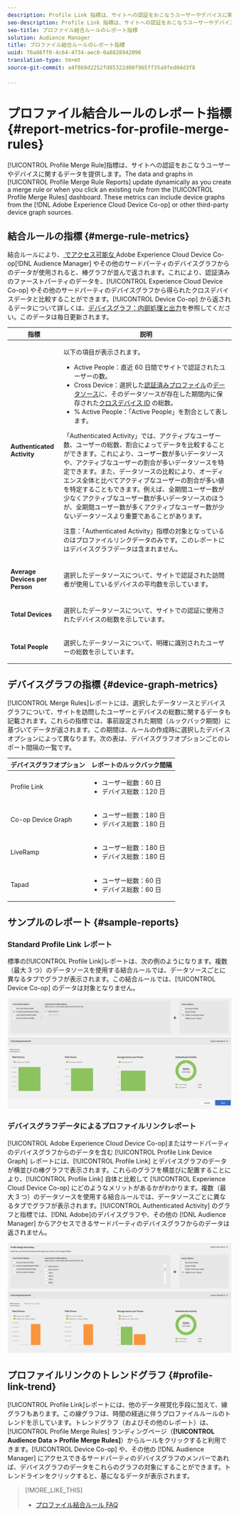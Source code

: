 ```yaml
---
description: Profile Link 指標は、サイトへの認証をおこなうユーザーやデバイスに関するデータを提供します。Profile Link のデータとグラフは、結合ルールを作成したとき、または Profile Merge Rules ダッシュボードで既存のルールをクリックしたときに、動的に更新されます。これらの指標には、Adobe Experience Cloud Device Co-op や、その他のサードパーティのデバイスグラフソースからのデバイスグラフが含まれます。
seo-description: Profile Link 指標は、サイトへの認証をおこなうユーザーやデバイスに関するデータを提供します。Profile Link のデータとグラフは、結合ルールを作成したとき、または Profile Merge Rules ダッシュボードで既存のルールをクリックしたときに、動的に更新されます。これらの指標には、Adobe Experience Cloud Device Co-op や、その他のサードパーティのデバイスグラフソースからのデバイスグラフが含まれます。
seo-title: プロファイル結合ルールのレポート指標
solution: Audience Manager
title: プロファイル結合ルールのレポート指標
uuid: 76a86ff0-4c64-4734-aec0-0a8828942096
translation-type: tm+mt
source-git-commit: a4f0b9d2252fd85322d00f965ff35a9fed04d3f8

---
```



# プロファイル結合ルールのレポート指標 {#report-metrics-for-profile-merge-rules}

[!UICONTROL Profile Merge Rule]指標は、サイトへの認証をおこなうユーザーやデバイスに関するデータを提供します。The data and graphs in [!UICONTROL Profile Merge Rule Reports] update dynamically as you create a merge rule or when you click an existing rule from the [!UICONTROL Profile Merge Rules] dashboard. These metrics can include device graphs from the [!DNL Adobe Experience Cloud Device Co-op] or other third-party device graph sources.

## 結合ルールの指標 {#merge-rule-metrics}

結合ルールにより、[ でアクセス可能な ](https://marketing.adobe.com/resources/help/en_US/mcdc/)Adobe Experience Cloud Device Co-op[!DNL Audience Manager] やその他のサードパーティのデバイスグラフからのデータが使用されると、棒グラフが並んで返されます。これにより、認証済みのファーストパーティのデータを、[!UICONTROL Experience Cloud Device Co-op] やその他のサードパーティのデバイスグラフから得られたクロスデバイスデータと比較することができます。[!UICONTROL Device Co-op] から返されるデータについて詳しくは、[デバイスグラフ：内部処理と出力](https://marketing.adobe.com/resources/help/en_US/mcdc/mcdc-processes.html)を参照してください。このデータは毎日更新されます。

<table id="table_A7FB2F9804F84AC8A6DD05C0E6EE7555"> 
 <thead> 
  <tr> 
   <th colname="col1" class="entry"> 指標 </th> 
   <th colname="col2" class="entry"> 説明 </th> 
  </tr> 
 </thead>
 <tbody> 
  <tr> 
   <td colname="col1"> <p> <b><span class="wintitle"> Authenticated Activity</span></b> </p> </td> 
   <td colname="col2"> <p>以下の項目が表示されます。 </p> 
    <ul id="ul_7F7373919A4A49028EF4BF7B28D9F8E9"> 
     <li id="li_FE2F93C496D64ED8928B3E522C9585EA"> <span class="wintitle">Active People</span>：直近 60 日間でサイトで認証されたユーザーの数。 </li> 
     <li id="li_60CFD26EE68B442683C0ED5FED1A79C8"> <span class="wintitle">Cross Device</span>：選択した<a href="merge-rule-definitions.md">認証済みプロファイル</a>の<a href="https://docs.adobe.com/content/help/en/audience-manager/user-guide/features/data-sources/manage-datasources.html">データソース</a>に、そのデータソースが存在した期間内に保存された<a href="merge-rules-start.md#create-data-source">クロスデバイス ID</a> の総数。 </li> 
     <li id="li_F2F07B6A326C4A18B79A0CF2C47D9677"> <span class="wintitle">% Active People</span>：「<span class="wintitle">Active People</span>」を割合として表します。 </li> 
    </ul> <p> 「<span class="wintitle">Authenticated Activity</span>」では、アクティブなユーザー数、ユーザーの総数、割合によってデータを比較することができます。これにより、ユーザー数が多いデータソースや、アクティブなユーザーの割合が多いデータソースを特定できます。また、データソースの比較により、オーディエンス全体と比べてアクティブなユーザーの割合が多い値を特定することもできます。例えば、全期間ユーザー数が少なくアクティブなユーザー数が多いデータソースのほうが、全期間ユーザー数が多くアクティブなユーザー数が少ないデータソースより重要であることがあります。 </p> <p> <p>注意：「<span class="wintitle">Authenticated Activity</span>」指標の対象となっているのは<span class="wintitle">プロファイルリンク</span>データのみです。このレポートには<span class="wintitle">デバイスグラフ</span>データは含まれません。 </p> </p> </td> 
  </tr> 
  <tr> 
   <td colname="col1"> <p> <b><span class="wintitle"> Average Devices per Person</span></b> </p> </td> 
   <td colname="col2"> <p> 選択したデータソースについて、サイトで認証された訪問者が使用しているデバイスの平均数を示しています。 </p> </td> 
  </tr> 
  <tr> 
   <td colname="col1"> <p> <b><span class="wintitle"> Total Devices</span></b> </p> </td> 
   <td colname="col2"> <p>選択したデータソースについて、サイトでの認証に使用されたデバイスの総数を示しています。 </p> </td> 
  </tr> 
  <tr> 
   <td colname="col1"> <p> <b><span class="wintitle"> Total People</span></b> </p> </td> 
   <td colname="col2"> <p>選択したデータソースについて、明確に識別されたユーザーの総数を示しています。 </p> </td> 
  </tr> 
 </tbody> 
</table>

## デバイスグラフの指標 {#device-graph-metrics}

[!UICONTROL Merge Rules]レポートには、選択したデータソースとデバイスグラフについて、サイトを訪問したユーザーとデバイスの総数に関するデータも記載されます。これらの指標では、事前設定された期間（ルックバック期間）に基づいてデータが返されます。この期間は、ルールの作成時に選択したデバイスオプションによって異なります。次の表は、デバイスグラフオプションごとのレポート間隔の一覧です。

<table id="table_038983EBC71F4A55BBCA99212AC5DEE6"> 
 <thead> 
  <tr> 
   <th colname="col1" class="entry"> デバイスグラフオプション </th> 
   <th colname="col2" class="entry"> レポートのルックバック間隔 </th> 
  </tr>
 </thead>
 <tbody> 
  <tr> 
   <td colname="col1"> <p><span class="wintitle"> Profile Link</span> </p> </td> 
   <td colname="col2"> <p> 
     <ul id="ul_B2FF2341573840549FFB96579F537082"> 
      <li id="li_B37323C2F2434F41B407500AC5C15447">ユーザー総数：60 日 </li> 
      <li id="li_08D911224A60418BBB3CFB4E70CE73D4">デバイス総数：120 日 </li> 
     </ul> </p> </td> 
  </tr> 
  <tr> 
   <td colname="col1"> <p><span class="wintitle"> Co-op Device Graph</span> </p> </td> 
   <td colname="col2"> <p> 
     <ul id="ul_64AD1DD89DF64703B70B973A463BA020"> 
      <li id="li_D7D3A3871F434CBFA71BE8929EB41648">ユーザー総数：180 日 </li> 
      <li id="li_125D387986B2463EB310203CE5857EDA">デバイス総数：180 日 </li> 
     </ul> </p> </td> 
  </tr> 
  <tr> 
   <td colname="col1"> <p><span class="wintitle"> LiveRamp</span> </p> </td> 
   <td colname="col2"> <p> 
     <ul id="ul_2772F3AD7E1440789B635794ECDE8DFB"> 
      <li id="li_1432363829D64615B1D349A3722D6268">ユーザー総数：180 日 </li> 
      <li id="li_D5C0E3CE92524B54BBD36C73A326292B">デバイス総数：180 日 </li> 
     </ul> </p> </td> 
  </tr> 
  <tr> 
   <td colname="col1"> <p><span class="wintitle"> Tapad</span> </p> </td> 
   <td colname="col2"> <p> 
     <ul id="ul_274529DB58E6442E95C6AD89BECB1362"> 
      <li id="li_67102211A72A4E47AACFE5E369793C17">ユーザー総数：60 日 </li> 
      <li id="li_3E8F3DA6A7B5487895A626674DA363A5">デバイス総数：60 日 </li> 
     </ul> </p> </td> 
  </tr> 
 </tbody> 
</table>

## サンプルのレポート {#sample-reports}

### Standard Profile Link レポート

標準の[!UICONTROL Profile Link]レポートは、次の例のようになります。複数（最大 3 つ）のデータソースを使用する結合ルールでは、データソースごとに異なるタブでグラフが表示されます。この結合ルールでは、[!UICONTROL Device Co-op] のデータは対象となりません。

![](assets/profile-link-metrics.png)

### デバイスグラフデータによるプロファイルリンクレポート

[!UICONTROL Adobe Experience Cloud Device Co-op]またはサードパーティのデバイスグラフからのデータを含む [!UICONTROL Profile Link Device Graph] レポートには、[!UICONTROL Profile Link] とデバイスグラフのデータが横並びの棒グラフで表示されます。これらのグラフを横並びに配置することにより、[!UICONTROL Profile Link] 自体と比較して [!UICONTROL Experience Cloud Device Co-op] にどのようなメリットがあるかがわかります。複数（最大 3 つ）のデータソースを使用する結合ルールでは、データソースごとに異なるタブでグラフが表示されます。[!UICONTROL Authenticated Activity] のグラフと指標では、[!DNL Adobe]のデバイスグラフや、その他の [!DNL Audience Manager] からアクセスできるサードパーティのデバイスグラフからのデータは返されません。

![](assets/profile-link-graph.png)

## プロファイルリンクのトレンドグラフ {#profile-link-trend}

[!UICONTROL Profile Link]レポートには、他のデータ視覚化手段に加えて、線グラフもあります。この線グラフは、時間の経過に伴うプロファイルルールのトレンドを示しています。トレンドグラフ（およびその他のレポート）は、[!UICONTROL Profile Merge Rules] ランディングページ（**[!UICONTROL Audience Data > Profile Merge Rules]**）からルールをクリックすると利用できます。[!UICONTROL Device Co-op] や、その他の [!DNL Audience Manager] にアクセスできるサードパーティのデバイスグラフのメンバーであれば、デバイスグラフのデータをこれらのグラフの対象にすることができます。トレンドラインをクリックすると、基になるデータが表示されます。

>[!MORE_LIKE_THIS]
>
>* [プロファイル結合ルール FAQ](../../faq/faq-profile-merge.md)

